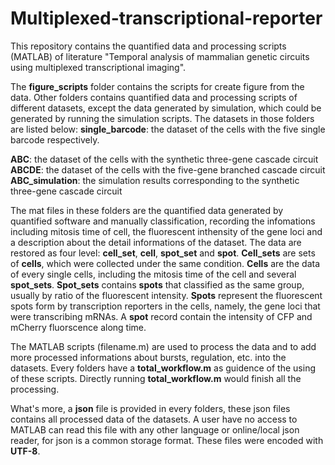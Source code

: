 # Multiplexed-transcriptional-reporter
This repository contains the quantified data and processing scripts (MATLAB) of literature "Temporal analysis of mammalian genetic circuits using multiplexed transcriptional imaging".

The **figure_scripts** folder contains the scripts for create figure from the data. Other folders contains quantified data and processing scripts of different datasets, except the data generated by simulation, which could be generated by running the simulation scripts. The datasets in those folders are listed below:
**single_barcode**: the dataset of the cells with the five single barcode respectively.

**ABC**: the dataset of the cells with the synthetic three-gene cascade circuit
**ABCDE**: the dataset of the cells with the five-gene branched cascade circuit
**ABC_simulation**: the simulation results corresponding to the synthetic three-gene cascade circuit


The mat files in these folders are the quantified data generated by quantified software and manually classification, recording the infomations including mitosis time of cell, the fluorescent inthensity of the gene loci and a description about the detail informations of the dataset. The data are restored as four level: **cell_set**, **cell**, **spot_set** and **spot**. **Cell_sets** are sets of **cells**, which were collected under the same condition. **Cells** are the data of every single cells, including the mitosis time of the cell and several **spot_sets**. **Spot_sets** contains **spots** that classified as the same group, usually by ratio of the fluorescent intensity. **Spots** represent the fluorescent spots form by transcription reporters in the cells, namely, the gene loci that were transcribing mRNAs. A **spot** record contain the intensity of CFP and mCherry fluorscence along time.

The MATLAB scripts (filename.m) are used to process the data and to add more processed informations about bursts, regulation, etc. into the datasets. Every folders have a **total_workflow.m** as guidence of the using of these scripts. Directly running **total_workflow.m** would finish all the processing.

What's more, a **json** file is provided in every folders, these json files contains all processed data of the datasets. A user have no access to MATLAB can read this file with any other language or online/local json reader, for json is a common storage format. These files were encoded with **UTF-8**.  
